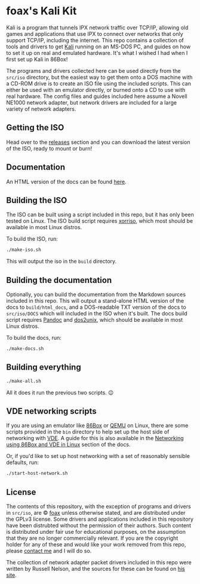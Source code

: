 # foax's Kali Kit

Kali is a program that tunnels IPX network traffic over TCP/IP, allowing old games and applications that use IPX to connect over networks that only support TCP/IP, including the internet.
This repo contains a collection of tools and drivers to get [Kali](https://kali.net) running on an MS-DOS PC, and guides on how to set it up on real and emulated hardware.
It's what I wished I had when I first set up Kali in 86Box!

The programs and drivers collected here can be used directly from the `src/iso` directory, but the easiest way to get them onto a DOS machine with a CD-ROM drive is to create an ISO file using the included scripts.
This can either be used with an emulator directly, or burned onto a CD to use with real hardware.
The config files and guides included here assume a Novell NE1000 network adapter, but network drivers are included for a large variety of network adapters.

## Getting the ISO

Head over to the [releases](https://github.com/xfoa/kali-kit/releases) section and you can download the latest version of the ISO, ready to mount or burn!

## Documentation

An HTML version of the docs can be found [here](https://fo.ax/kali-kit/html_docs).

## Building the ISO

The ISO can be built using a script included in this repo, but it has only been tested on Linux.
The ISO build script requires [xorriso](https://www.gnu.org/software/xorriso/), which most should be available in most Linux distros.

To build the ISO, run:

```bash
./make-iso.sh
```

This will output the iso in the `build` directory.

## Building the documentation

Optionally, you can build the documentation from the Markdown sources included in this repo.
This will output a stand-alone HTML version of the docs to `build/html_docs`, and a DOS-readable TXT version of the docs to `src/iso/DOCS` which will included in the ISO when it's built.
The docs build script requires [Pandoc](https://pandoc.org/) and [dos2unix](https://dos2unix.sourceforge.io/), which should be available in most Linux distros.

To build the docs, run:

```bash
./make-docs.sh
```

## Building everything

```bash
./make-all.sh
```

All it does it run the previous two scripts. 😉

## VDE networking scripts

If you are using an emulator like [86Box](https://86box.net/) or [QEMU](https://www.qemu.org/) on Linux, there are some scripts provided in the `bin` directory to help set up the host side of networking with [VDE](https://github.com/virtualsquare/vde-2).
A guide for this is also available in the [Networking using 86Box and VDE in Linux](https://fo.ax/kali-kit/html_docs/86box.html) section of the docs.

Or, if you'd like to set up host networking with a set of reasonably sensible defaults, run:
```bash
./start-host-network.sh
```

## License

The contents of this repository, with the exception of programs and drivers in `src/iso`, are &copy; [foax](https://fo.ax) unless otherwise stated, and are distributed under the GPLv3 license.
Some drivers and applications included in this repository have been distrubted without the permission of their authors.
Such content is distributed under fair use for educational purposes, on the assumption that they are no longer commercially relevant.
If you are the copyright holder for any of these and would like your work removed from this repo, please [contact me](mailto:a@fo.ax) and I will do so.

The collection of network adapter packet drivers included in this repo were written by Russell Nelson, and the sources for these can be found on [his site](http://crynwr.com/drivers/00index.html).
